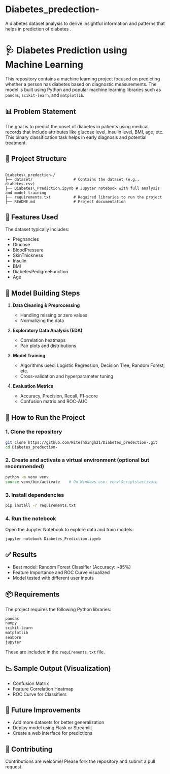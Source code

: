 # Diabetes_predection-
A diabetes dataset analysis to derive insightful information and patterns that helps in prediction of diabetes .

# 🩺 Diabetes Prediction using Machine Learning

This repository contains a machine learning project focused on predicting whether a person has diabetes based on diagnostic measurements. The model is built using Python and popular machine learning libraries such as `pandas`, `scikit-learn`, and `matplotlib`.

## 📊 Problem Statement

The goal is to predict the onset of diabetes in patients using medical records that include attributes like glucose level, insulin level, BMI, age, etc. This binary classification task helps in early diagnosis and potential treatment.

## 📁 Project Structure

```

Diabetes\_predection-/
├── dataset/                  # Contains the dataset (e.g., diabetes.csv)
├── Diabetes\_Prediction.ipynb # Jupyter notebook with full analysis and model training
├── requirements.txt          # Required libraries to run the project
├── README.md                 # Project documentation

````

## 🧠 Features Used

The dataset typically includes:
- Pregnancies
- Glucose
- BloodPressure
- SkinThickness
- Insulin
- BMI
- DiabetesPedigreeFunction
- Age

## 📌 Model Building Steps

1. **Data Cleaning & Preprocessing**
   - Handling missing or zero values
   - Normalizing the data

2. **Exploratory Data Analysis (EDA)**
   - Correlation heatmaps
   - Pair plots and distributions

3. **Model Training**
   - Algorithms used: Logistic Regression, Decision Tree, Random Forest, etc.
   - Cross-validation and hyperparameter tuning

4. **Evaluation Metrics**
   - Accuracy, Precision, Recall, F1-score
   - Confusion matrix and ROC-AUC

## 🚀 How to Run the Project

### 1. Clone the repository

```bash
git clone https://github.com/HiteshSingh21/Diabetes_predection-.git
cd Diabetes_predection-
````

### 2. Create and activate a virtual environment (optional but recommended)

```bash
python -m venv venv
source venv/bin/activate    # On Windows use: venv\Scripts\activate
```

### 3. Install dependencies

```bash
pip install -r requirements.txt
```

### 4. Run the notebook

Open the Jupyter Notebook to explore data and train models:

```bash
jupyter notebook Diabetes_Prediction.ipynb
```

## ✅ Results

* Best model: Random Forest Classifier (Accuracy: \~85%)
* Feature Importance and ROC Curve visualized
* Model tested with different user inputs

## 📦 Requirements

The project requires the following Python libraries:

```txt
pandas
numpy
scikit-learn
matplotlib
seaborn
jupyter
```

These are included in the `requirements.txt` file.

## 📉 Sample Output (Visualization)

* Confusion Matrix
* Feature Correlation Heatmap
* ROC Curve for Classifiers

## 📌 Future Improvements

* Add more datasets for better generalization
* Deploy model using Flask or Streamlit
* Create a web interface for predictions

## 🤝 Contributing

Contributions are welcome! Please fork the repository and submit a pull request.

